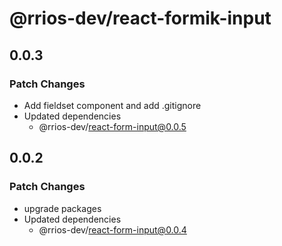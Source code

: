 # @rrios-dev/react-formik-input

## 0.0.3

### Patch Changes

- Add fieldset component and add .gitignore
- Updated dependencies
  - @rrios-dev/react-form-input@0.0.5

## 0.0.2

### Patch Changes

- upgrade packages
- Updated dependencies
  - @rrios-dev/react-form-input@0.0.4
